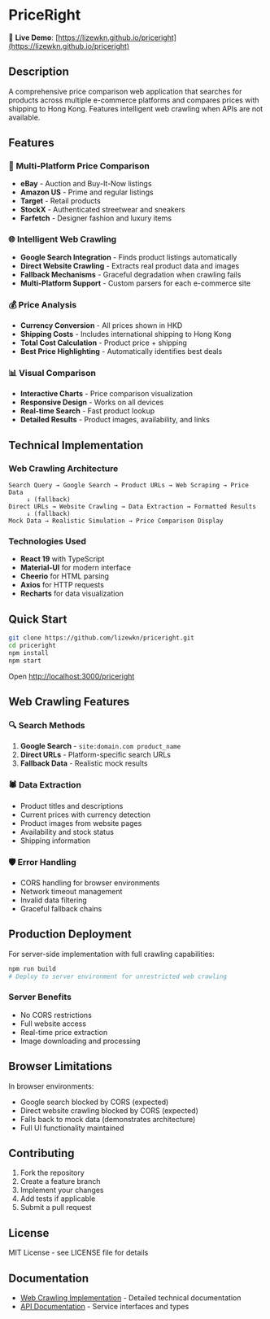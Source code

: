 # PriceRight

🚀 **Live Demo**: [https://lizewkn.github.io/priceright](https://lizewkn.github.io/priceright)

## Description

A comprehensive price comparison web application that searches for products across multiple e-commerce platforms and compares prices with shipping to Hong Kong. Features intelligent web crawling when APIs are not available.

## Features

### 🛒 Multi-Platform Price Comparison
- **eBay** - Auction and Buy-It-Now listings
- **Amazon US** - Prime and regular listings
- **Target** - Retail products
- **StockX** - Authenticated streetwear and sneakers
- **Farfetch** - Designer fashion and luxury items

### 🌐 Intelligent Web Crawling
- **Google Search Integration** - Finds product listings automatically
- **Direct Website Crawling** - Extracts real product data and images
- **Fallback Mechanisms** - Graceful degradation when crawling fails
- **Multi-Platform Support** - Custom parsers for each e-commerce site

### 💰 Price Analysis
- **Currency Conversion** - All prices shown in HKD
- **Shipping Costs** - Includes international shipping to Hong Kong
- **Total Cost Calculation** - Product price + shipping
- **Best Price Highlighting** - Automatically identifies best deals

### 📊 Visual Comparison
- **Interactive Charts** - Price comparison visualization
- **Responsive Design** - Works on all devices
- **Real-time Search** - Fast product lookup
- **Detailed Results** - Product images, availability, and links

## Technical Implementation

### Web Crawling Architecture
```
Search Query → Google Search → Product URLs → Web Scraping → Price Data
     ↓ (fallback)
Direct URLs → Website Crawling → Data Extraction → Formatted Results
     ↓ (fallback)
Mock Data → Realistic Simulation → Price Comparison Display
```

### Technologies Used
- **React 19** with TypeScript
- **Material-UI** for modern interface
- **Cheerio** for HTML parsing
- **Axios** for HTTP requests
- **Recharts** for data visualization

## Quick Start

```bash
git clone https://github.com/lizewkn/priceright.git
cd priceright
npm install
npm start
```

Open [http://localhost:3000/priceright](http://localhost:3000/priceright)

## Web Crawling Features

### 🔍 Search Methods
1. **Google Search** - `site:domain.com product_name`
2. **Direct URLs** - Platform-specific search URLs
3. **Fallback Data** - Realistic mock results

### 🕷️ Data Extraction
- Product titles and descriptions
- Current prices with currency detection
- Product images from website pages
- Availability and stock status
- Shipping information

### 🛡️ Error Handling
- CORS handling for browser environments
- Network timeout management
- Invalid data filtering
- Graceful fallback chains

## Production Deployment

For server-side implementation with full crawling capabilities:

```bash
npm run build
# Deploy to server environment for unrestricted web crawling
```

### Server Benefits
- No CORS restrictions
- Full website access
- Real-time price extraction
- Image downloading and processing

## Browser Limitations

In browser environments:
- Google search blocked by CORS (expected)
- Direct website crawling blocked by CORS (expected)
- Falls back to mock data (demonstrates architecture)
- Full UI functionality maintained

## Contributing

1. Fork the repository
2. Create a feature branch
3. Implement your changes
4. Add tests if applicable
5. Submit a pull request

## License

MIT License - see LICENSE file for details

## Documentation

- [Web Crawling Implementation](./CRAWLING_IMPLEMENTATION.md) - Detailed technical documentation
- [API Documentation](./docs/API.md) - Service interfaces and types